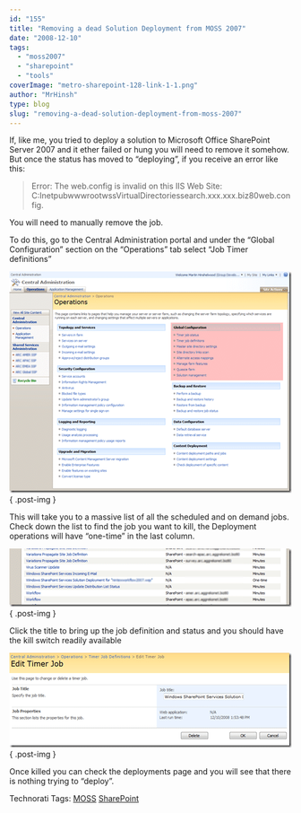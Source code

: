 ```yaml
---
id: "155"
title: "Removing a dead Solution Deployment from MOSS 2007"
date: "2008-12-10"
tags:
  - "moss2007"
  - "sharepoint"
  - "tools"
coverImage: "metro-sharepoint-128-link-1-1.png"
author: "MrHinsh"
type: blog
slug: "removing-a-dead-solution-deployment-from-moss-2007"
---
```


If, like me, you tried to deploy a solution to Microsoft Office SharePoint Server 2007 and it ether failed or hung you will need to remove it somehow. But once the status has moved to “deploying”, if you receive an error like this:

> Error: The web.config is invalid on this IIS Web Site: C:InetpubwwwrootwssVirtualDirectoriessearch.xxx.xxx.biz80web.config.

You will need to manually remove the job.

To do this, go to the Central Administration portal and under the “Global Configuration” section on the “Operations” tab select “Job Timer definitions”

[![image](images/RemovingadeadSolutionDeploymentfromMOSS2_C4E5-image_thumb-4-4.png)](http://blog.hinshelwood.com/files/2011/05/GWB-WindowsLiveWriter-RemovingadeadSolutionDeploymentfromMOSS2_C4E5-image_2.png)
{ .post-img }

This will take you to a massive list of all the scheduled and on demand jobs. Check down the list to find the job you want to kill, the Deployment operations will have “one-time” in the last column.

![image](images/RemovingadeadSolutionDeploymentfromMOSS2_C4E5-image_thumb_1-2-2.png)
{ .post-img }

Click the title to bring up the job definition and status and you should have the kill switch readily available

[![image](images/RemovingadeadSolutionDeploymentfromMOSS2_C4E5-image_thumb_2-3-3.png)](http://blog.hinshelwood.com/files/2011/05/GWB-WindowsLiveWriter-RemovingadeadSolutionDeploymentfromMOSS2_C4E5-image_6.png)
{ .post-img }

Once killed you can check the deployments page and you will see that there is nothing trying to “deploy”.

Technorati Tags: [MOSS](http://technorati.com/tags/MOSS) [SharePoint](http://technorati.com/tags/SharePoint)
